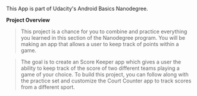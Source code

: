 This App is part of Udacity's Android Basics Nanodegree.

**Project Overview**

> This project is a chance for you to combine and practice everything you learned in this section of the Nanodegree program. You will be making an app that allows a user to keep track of points within a game.

> The goal is to create an Score Keeper app which gives a user the ability to keep track of the score of two different teams playing a game of your choice. To build this project, you can follow along with the practice set and customize the Court Counter app to track scores from a different sport.
